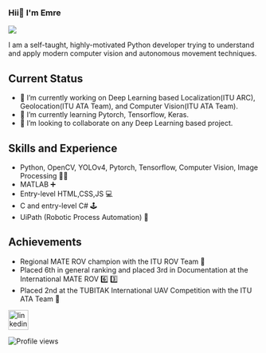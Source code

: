 ### Hii👋 I'm Emre
![](emre.gif)


I am a self-taught, highly-motivated Python developer trying to understand and apply modern computer vision and autonomous movement techniques.


## Current Status

* 🔭 I’m currently working on Deep Learning based Localization(ITU ARC), Geolocation(ITU ATA Team), and Computer Vision(ITU ATA Team).
* 🌱 I’m currently learning Pytorch, Tensorflow, Keras.
* 👯 I’m looking to collaborate on any Deep Learning based project.

## Skills and Experience

* Python, OpenCV, YOLOv4, Pytorch, Tensorflow, Computer Vision, Image Processing 🐍🐍
* MATLAB ➕
* Entry-level HTML,CSS,JS 💻
* C and entry-level C# 🕹️
* UiPath (Robotic Process Automation) 🤖

## Achievements

* Regional MATE ROV champion with the ITU ROV Team 🍾
* Placed 6th in general ranking and placed 3rd in Documentation at the International MATE ROV 6️⃣ 3️⃣
* Placed 2nd at the TUBITAK International UAV Competition with the ITU ATA Team 🥈


[<img src='https://cdn.jsdelivr.net/npm/simple-icons@3.0.1/icons/linkedin.svg' alt='linkedin' height='40'>](https://www.linkedin.com/in/https://www.linkedin.com/in/emre-anıl-oğuz-a899aa169//)  

![Profile views](https://gpvc.arturio.dev/emreaniloguz)  
